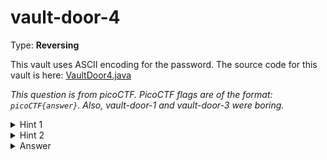 # vault-door-4
Type: **Reversing**

This vault uses ASCII encoding for the password. The source code for this vault is here: [VaultDoor4.java](https://jupiter.challenges.picoctf.org/static/09d3002ae349631324a17e2255ae8df2/VaultDoor4.java)

*This question is from picoCTF. PicoCTF flags are of the format: `picoCTF{answer}`.
Also, vault-door-1 and vault-door-3 were boring.*



<details><summary>Hint 1</summary>
<p>Use a search engine to find an "ASCII table".</p>
</details>
<details><summary>Hint 2</summary>
<p>You will also need to know the difference between octal, decimal, and hexadecimal numbers.</p>
</details>
<details><summary>Answer</summary>
<code>picoCTF{jU5t_4_bUnCh_0f_bYt3s_61e0f2769c}</code>
</details>
